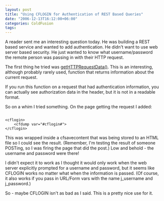 ```yaml
---
layout: post
title: "Using CFLOGIN for Authentication of REST Based Queries"
date: "2006-12-13T16:12:00+06:00"
categories: ColdFusion 
tags: 
---
```


A reader sent me an interesting question today. He was building a REST based service and wanted to add authentication. He didn't want to use web server based security. He just wanted to know what username/password the remote person was passing in with their HTTP request.

The first thing he tried was <a href="http://www.cfquickdocs.com/?getDoc=GetHttpRequestData">getHTTPRequestData()</a>. This is an interesting, although probably rarely used, function that returns information about the current request.

If you run this function on a request that had authentication information, you can actually see authorization data in the header, but it is not in a readable format. 

So on a whim I tried something. On the page getting the request I added:

<code>
&lt;cflogin&gt;
	&lt;cfdump var="#cflogin#"&gt;
&lt;/cflogin&gt;
</code>

This was wrapped inside a cfsavecontent that was being stored to an HTML file so I could see the result. (Remember, I'm testing the result of someone POSTing, so I was firing the page that did the post.) Low and behold - the username and password were there!

I didn't expect it to work as I thought it would only work when the web server explicitly prompted for a username and password, but it seems like CFLOGIN works no matter what when the information is passed. (Of course, it also works if you pass in URL/Form vars with the name j_username and j_password.) 

So - maybe CFLOGIN isn't as bad as I said. This is a pretty nice use for it.